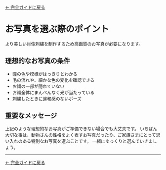 [← 完全ガイドに戻る](../takis_complete_guide.md)

# お写真を選ぶ際のポイント

より美しい肖像刺繍を制作するため高画質のお写真が必要になります。

## 理想的なお写真の条件

- 瞳の色や模様がはっきりとわかる
- 毛の流れや、細かな色の変化を確認できる
- お顔の一部が隠れていない
- お顔全体にまんべんなく光が当たっている
- 刺繍したときに違和感のないポーズ

## 重要なメッセージ

上記のような理想的なお写真がご準備できない場合でも大丈夫です。
いちばん大切な事は、動物さんの性格をよく表すお写真だったり、ご家族さまにとって思い入れのある特別なお写真を選ぶことです。
一緒にゆっくりと選んでいきましょう。

---

[← 完全ガイドに戻る](../takis_complete_guide.md) 